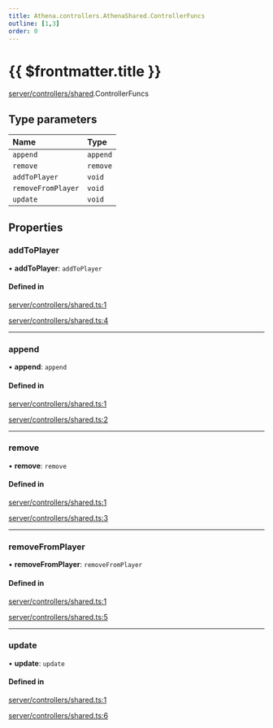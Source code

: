 ```yaml
---
title: Athena.controllers.AthenaShared.ControllerFuncs
outline: [1,3]
order: 0
---
```


# {{ $frontmatter.title }}


[server/controllers/shared](../modules/server_controllers_shared.md).ControllerFuncs

## Type parameters

| Name | Type |
| :------ | :------ |
| `append` | `append` |
| `remove` | `remove` |
| `addToPlayer` | `void` |
| `removeFromPlayer` | `void` |
| `update` | `void` |

## Properties

### addToPlayer

• **addToPlayer**: `addToPlayer`

#### Defined in

[server/controllers/shared.ts:1](https://github.com/Stuyk/altv-athena/blob/1862056/src/core/server/controllers/shared.ts#L1)

[server/controllers/shared.ts:4](https://github.com/Stuyk/altv-athena/blob/1862056/src/core/server/controllers/shared.ts#L4)

___

### append

• **append**: `append`

#### Defined in

[server/controllers/shared.ts:1](https://github.com/Stuyk/altv-athena/blob/1862056/src/core/server/controllers/shared.ts#L1)

[server/controllers/shared.ts:2](https://github.com/Stuyk/altv-athena/blob/1862056/src/core/server/controllers/shared.ts#L2)

___

### remove

• **remove**: `remove`

#### Defined in

[server/controllers/shared.ts:1](https://github.com/Stuyk/altv-athena/blob/1862056/src/core/server/controllers/shared.ts#L1)

[server/controllers/shared.ts:3](https://github.com/Stuyk/altv-athena/blob/1862056/src/core/server/controllers/shared.ts#L3)

___

### removeFromPlayer

• **removeFromPlayer**: `removeFromPlayer`

#### Defined in

[server/controllers/shared.ts:1](https://github.com/Stuyk/altv-athena/blob/1862056/src/core/server/controllers/shared.ts#L1)

[server/controllers/shared.ts:5](https://github.com/Stuyk/altv-athena/blob/1862056/src/core/server/controllers/shared.ts#L5)

___

### update

• **update**: `update`

#### Defined in

[server/controllers/shared.ts:1](https://github.com/Stuyk/altv-athena/blob/1862056/src/core/server/controllers/shared.ts#L1)

[server/controllers/shared.ts:6](https://github.com/Stuyk/altv-athena/blob/1862056/src/core/server/controllers/shared.ts#L6)
